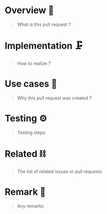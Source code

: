 # Overview :rocket:
> What is this pull request ?

# Implementation :clamp:
> How to realize ?

# Use cases :chopsticks:
> Why this pull request was created ?

# Testing :gear:
> Testing steps

# Related :chains:
> The list of related issues or pull requests

# Remark :eyes:
> Any remarks
